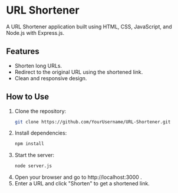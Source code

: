 # URL Shortener

A URL Shortener application built using HTML, CSS, JavaScript, and Node.js with Express.js.

## Features
- Shorten long URLs.
- Redirect to the original URL using the shortened link.
- Clean and responsive design.

## How to Use
1. Clone the repository:
   ```bash
   git clone https://github.com/YourUsername/URL-Shortener.git
2. Install dependencies:
   ```bash
   npm install
3. Start the server:
   ```bash
   node server.js
4. Open your browser and go to http://localhost:3000 .
5. Enter a URL and click "Shorten" to get a shortened link.